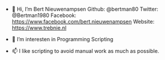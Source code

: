 - 👋 Hi, I’m Bert Nieuwenampsen
Github: @bertman80
Twitter: @Bertman1980
Facebook: https://www.facebook.com/bert.nieuwenampsen
Website: https://www.trebnie.nl

- 👀 I’m interesten in
Programming
Scripting

- 📫 I like scripting to avoid manual work as much as possible.

